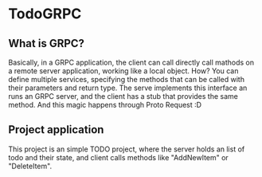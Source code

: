 # TodoGRPC

## What is GRPC?

Basically, in a GRPC application, the client can call directly call mathods on a remote server application, working like a local object.
How? You can define multiple services, specifying the methods that can be called with their parameters and return type. The serve implements this interface an runs an GRPC server, and the client has a stub that provides the same method. And this magic happens through Proto Request :D

## Project application

This project is an simple TODO project, where the server holds an list of todo and their state, and client calls methods like "AddNewItem" or "DeleteItem".
